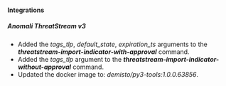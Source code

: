 
#### Integrations

##### Anomali ThreatStream v3

- Added the *tags_tlp*, *default_state*, *expiration_ts* arguments to the ***threatstream-import-indicator-with-approval*** command.
- Added the *tags_tlp* argument to the ***threatstream-import-indicator-without-approval*** command.
- Updated the docker image to: *demisto/py3-tools:1.0.0.63856*.